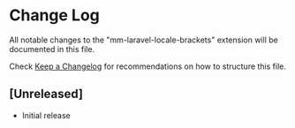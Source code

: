 # Change Log

All notable changes to the "mm-laravel-locale-brackets" extension will be documented in this file.

Check [Keep a Changelog](http://keepachangelog.com/) for recommendations on how to structure this file.

## [Unreleased]

- Initial release